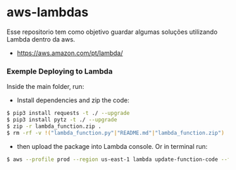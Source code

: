 # aws-lambdas
Esse repositorio tem como objetivo guardar algumas soluções utilizando Lambda dentro da aws.

- https://aws.amazon.com/pt/lambda/


### Exemple Deploying to Lambda

Inside the main folder, run:

- Install dependencies and zip the code:

```sh
$ pip3 install requests -t ./ --upgrade
$ pip3 install pytz -t ./ --upgrade
$ zip -r lambda_function.zip .
$ rm -rf -v !("lambda_function.py"|"README.md"|"lambda_function.zip")
```

- then upload the package into Lambda console. Or in terminal run:

```sh
$ aws --profile prod --region us-east-1 lambda update-function-code --function-name NOME_LAMBDA --zip-file fileb://lambda_function.zip
```
